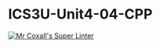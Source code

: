 # ICS3U-Unit4-04-CPP

[![Mr Coxall's Super Linter](https://github.com/marshall-demars/ICS3U-Unit4-04-CPP/workflows/Mr%20Coxall's%20Super%20Linter/badge.svg)](https://github.com/marshall-demars/ICS3U-Unit4-04-CPP/actions/)
